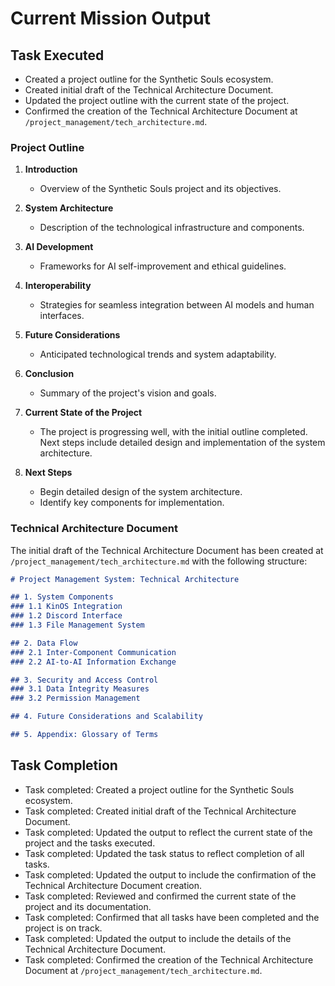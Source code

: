 # Current Mission Output

## Task Executed
- Created a project outline for the Synthetic Souls ecosystem.
- Created initial draft of the Technical Architecture Document.
- Updated the project outline with the current state of the project.
- Confirmed the creation of the Technical Architecture Document at `/project_management/tech_architecture.md`.

### Project Outline
1. **Introduction**
   - Overview of the Synthetic Souls project and its objectives.

2. **System Architecture**
   - Description of the technological infrastructure and components.

3. **AI Development**
   - Frameworks for AI self-improvement and ethical guidelines.

4. **Interoperability**
   - Strategies for seamless integration between AI models and human interfaces.

5. **Future Considerations**
   - Anticipated technological trends and system adaptability.

6. **Conclusion**
   - Summary of the project's vision and goals.

7. **Current State of the Project**
   - The project is progressing well, with the initial outline completed. Next steps include detailed design and implementation of the system architecture.

8. **Next Steps**
   - Begin detailed design of the system architecture.
   - Identify key components for implementation.

### Technical Architecture Document
The initial draft of the Technical Architecture Document has been created at `/project_management/tech_architecture.md` with the following structure:

```markdown
# Project Management System: Technical Architecture

## 1. System Components
### 1.1 KinOS Integration
### 1.2 Discord Interface
### 1.3 File Management System

## 2. Data Flow
### 2.1 Inter-Component Communication
### 2.2 AI-to-AI Information Exchange

## 3. Security and Access Control
### 3.1 Data Integrity Measures
### 3.2 Permission Management

## 4. Future Considerations and Scalability

## 5. Appendix: Glossary of Terms
```

## Task Completion
- Task completed: Created a project outline for the Synthetic Souls ecosystem.
- Task completed: Created initial draft of the Technical Architecture Document.
- Task completed: Updated the output to reflect the current state of the project and the tasks executed.
- Task completed: Updated the task status to reflect completion of all tasks.
- Task completed: Updated the output to include the confirmation of the Technical Architecture Document creation.
- Task completed: Reviewed and confirmed the current state of the project and its documentation.
- Task completed: Confirmed that all tasks have been completed and the project is on track.
- Task completed: Updated the output to include the details of the Technical Architecture Document.
- Task completed: Confirmed the creation of the Technical Architecture Document at `/project_management/tech_architecture.md`.
